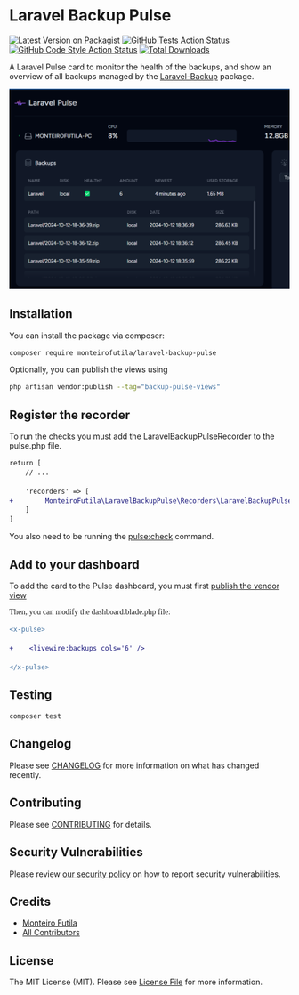 # Laravel Backup Pulse

[![Latest Version on Packagist](https://img.shields.io/packagist/v/monteirofutila/laravel-backup-pulse.svg?style=flat-square)](https://packagist.org/packages/monteirofutila/laravel-backup-pulse)
[![GitHub Tests Action Status](https://img.shields.io/github/actions/workflow/status/monteirofutila/laravel-backup-pulse/run-tests.yml?branch=main&label=tests&style=flat-square)](https://github.com/monteirofutila/laravel-backup-pulse/actions?query=workflow%3Arun-tests+branch%3Amain)
[![GitHub Code Style Action Status](https://img.shields.io/github/actions/workflow/status/monteirofutila/laravel-backup-pulse/fix-php-code-style-issues.yml?branch=main&label=code%20style&style=flat-square)](https://github.com/monteirofutila/plaravel-backup-pulse/actions?query=workflow%3A"Fix+PHP+code+style+issues"+branch%3Amain)
[![Total Downloads](https://img.shields.io/packagist/dt/monteirofutila/laravel-backup-pulse.svg?style=flat-square)](https://packagist.org/packages/monteirofutila/laravel-backup-pulse)

A Laravel Pulse card to monitor the health of the backups, and show an overview of all backups managed by the  [Laravel-Backup](https://spatie.be/docs/laravel-backup/) package.

<img alt="Laravel Backup Pulse" src="art/laravel-backup-pulse.png">

## Installation

You can install the package via composer:

```bash
composer require monteirofutila/laravel-backup-pulse
```

Optionally, you can publish the views using

```bash
php artisan vendor:publish --tag="backup-pulse-views"
```

## Register the recorder

To run the checks you must add the LaravelBackupPulseRecorder to the pulse.php file.</p>

```diff
return [
    // ...
    
    'recorders' => [
+        MonteiroFutila\LaravelBackupPulse\Recorders\LaravelBackupPulseRecorder::class => [],
    ]
]
```

You also need to be running the <a href="https://laravel.com/docs/10.x/pulse#dashboard-cards">pulse:check</a> command.

## Add to your dashboard

To add the card to the Pulse dashboard, you must first <a href="https://laravel.com/docs/10.x/pulse#dashboard-customization">publish the vendor view</a>

<p style="font-family: 'CustomFont';">Then, you can modify the dashboard.blade.php file: </p>

```diff
<x-pulse>

+    <livewire:backups cols='6' />

</x-pulse>
```

## Testing

```bash
composer test
```

## Changelog

Please see [CHANGELOG](CHANGELOG.md) for more information on what has changed recently.

## Contributing

Please see [CONTRIBUTING](CONTRIBUTING.md) for details.

## Security Vulnerabilities

Please review [our security policy](../../security/policy) on how to report security vulnerabilities.

## Credits

- [Monteiro Futila](https://github.com/monteirofutila)
- [All Contributors](../../contributors)

## License

The MIT License (MIT). Please see [License File](LICENSE.md) for more information.
